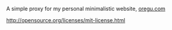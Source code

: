 A simple proxy for my personal minimalistic website,
[oregu.com](http://oregu.com)

http://opensource.org/licenses/mit-license.html